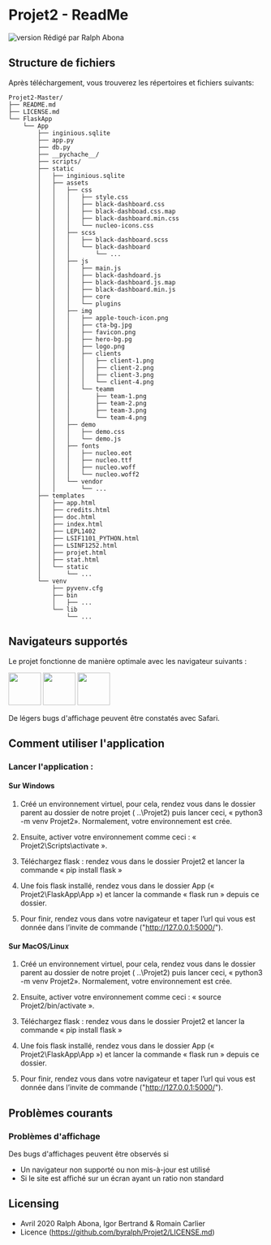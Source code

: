 # Projet2 - ReadMe
 ![version](https://img.shields.io/badge/version-2.1.0-purple.svg) 
Rédigé par Ralph Abona

## Structure de fichiers
Après téléchargement, vous trouverez les répertoires et fichiers suivants:
```
Projet2-Master/
├── README.md
├── LICENSE.md
└── FlaskApp
    └── App
        ├── inginious.sqlite
        ├── app.py
        ├── db.py
        ├── __pychache__/
        ├── scripts/
        ├── static
        │   ├── inginious.sqlite
        │   ├── assets
        │   │   ├── css
        │   │   │   ├── style.css
        │   │   │   ├── black-dashboard.css
        │   │   │   ├── black-dashboad.css.map
        │   │   │   ├── black-dashboard.min.css
        │   │   │   └── nucleo-icons.css
        │   │   ├── scss
        │   │   │   ├── black-dashboard.scss
        │   │   │   └── black-dashboard
        │   │   │       └── ...
        │   │   ├── js
        │   │   │   ├── main.js
        │   │   │   ├── black-dashdoard.js
        │   │   │   ├── black-dashboard.js.map
        │   │   │   ├── black-dashboard.min.js
        │   │   │   ├── core
        │   │   │   └── plugins
        │   │   ├── img
        │   │   │   ├── apple-touch-icon.png
        │   │   │   ├── cta-bg.jpg
        │   │   │   ├── favicon.png
        │   │   │   ├── hero-bg.pg
        │   │   │   ├── logo.png
        │   │   │   ├── clients
        │   │   │   │   ├── client-1.png
        │   │   │   │   ├── client-2.png
        │   │   │   │   ├── client-3.png
        │   │   │   │   └── client-4.png
        │   │   │   └── teamm
        │   │   │       ├── team-1.png
        │   │   │       ├── team-2.png
        │   │   │       ├── team-3.png
        │   │   │       └── team-4.png
        │   │   ├── demo
        │   │   │   ├── demo.css
        │   │   │   └── demo.js
        │   │   ├── fonts
        │   │   │   ├── nucleo.eot
        │   │   │   ├── nucleo.ttf
        │   │   │   ├── nucleo.woff
        │   │   │   └── nucleo.woff2
        │   │   └── vendor
        │   │       └── ...
        ├── templates
        │   ├── app.html
        │   ├── credits.html
        │   ├── doc.html
        │   ├── index.html
        │   ├── LEPL1402
        │   ├── LSIF1101_PYTHON.html
        │   ├── LSINF1252.html
        │   ├── projet.html
        │   ├── stat.html
        │   └── static
        │       └── ...
        └── venv
            ├── pyvenv.cfg
            ├── bin
            │   ├── ...
            └── lib
                └── ...
```

## Navigateurs supportés

Le projet fonctionne de manière optimale avec les navigateur suivants :

<img src="https://s3.amazonaws.com/creativetim_bucket/github/browser/chrome.png" width="64" height="64"> <img src="https://s3.amazonaws.com/creativetim_bucket/github/browser/firefox.png" width="64" height="64">  <img src="https://s3.amazonaws.com/creativetim_bucket/github/browser/safari.png" width="64" height="64">

De légers bugs d'affichage peuvent être constatés avec Safari.

## Comment utiliser l'application

### Lancer l'application :

#### Sur Windows

1) Créé un environnement virtuel, pour cela, rendez vous dans le dossier parent au dossier de notre projet ( ..\Projet2) puis lancer ceci, « python3 -m venv Projet2». Normalement, votre environnement est crée.

2) Ensuite, activer votre environnement comme ceci : « Projet2\Scripts\activate ».

3) Téléchargez flask : rendez vous dans le dossier Projet2 et lancer la commande « pip install flask »

4) Une fois flask installé, rendez vous dans le dossier App (« Projet2\FlaskApp\App ») et lancer la commande « flask run » depuis ce dossier.

5) Pour finir, rendez vous dans votre navigateur et taper l’url qui vous est donnée dans l’invite de commande ("http://127.0.0.1:5000/").


#### Sur MacOS/Linux

1) Créé un environnement virtuel, pour cela, rendez vous dans le dossier parent au dossier de notre projet ( ..\Projet2) puis lancer ceci, « python3 -m venv Projet2». Normalement, votre environnement est crée.

2) Ensuite, activer votre environnement comme ceci : « source Projet2/bin/activate ».

3) Téléchargez flask : rendez vous dans le dossier Projet2 et lancer la commande « pip install flask »

4) Une fois flask installé, rendez vous dans le dossier App (« Projet2\FlaskApp\App ») et lancer la commande « flask run » depuis ce dossier.

5) Pour finir, rendez vous dans votre navigateur et taper l’url qui vous est donnée dans l’invite de commande ("http://127.0.0.1:5000/").

## Problèmes courants

### Problèmes d'affichage
Des bugs d'affichages peuvent être observés si 
- Un navigateur non supporté ou non mis-à-jour est utilisé
- Si le site est affiché sur un écran ayant un ratio non standard

## Licensing

- Avril 2020 Ralph Abona, Igor Bertrand & Romain Carlier
- Licence (https://github.com/byralph/Projet2/LICENSE.md)

